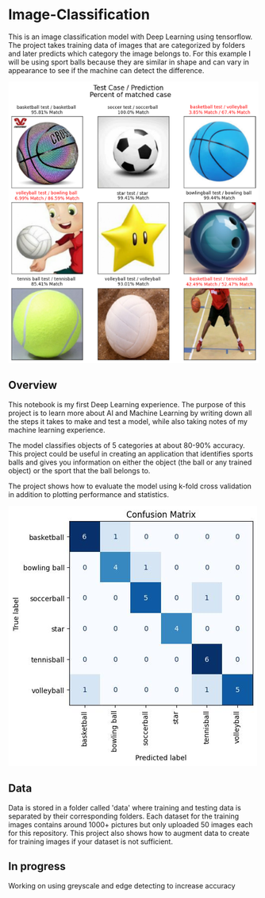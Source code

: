 # Image-Classification
This is an image classification model with Deep Learning using tensorflow. The project takes training data of images that are categorized by folders and later predicts which category the image belongs to. For this example I will be using sport balls because they are similar in shape and can vary in appearance to see if the machine can detect the difference.

![alt text](https://github.com/MarcioArak/Image-Classification/blob/main/results/image_testing.png)
## Overview
This notebook is my first Deep Learning experience. The purpose of this project is to learn more about AI and Machine Learning by writing down all the steps it takes to make and test a model, while also taking notes of my machine learning experience.  

The model classifies objects of 5 categories at about 80-90% accuracy. This project could be useful in creating an application that identifies sports balls and gives you information on either the object (the ball or any trained object) or the sport that the ball belongs to. 

The project shows how to evaluate the model using k-fold cross validation in addition to plotting performance and statistics. 


![alt text](https://github.com/MarcioArak/Image-Classification/blob/main/results/confusion_matrix.jpg)

## Data
Data is stored in a folder called 'data' where training and testing data is separated by their corresponding folders. Each dataset for the training images contains around 1000+ pictures but only uploaded 50 images each for this repository. This project also shows how to augment data to create for training images if your dataset is not sufficient.


## In progress
Working on using greyscale and edge detecting to increase accuracy
